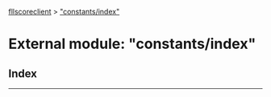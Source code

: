 [fllscoreclient](../README.md) > ["constants/index"](../modules/_constants_index_.md)



# External module: "constants/index"

## Index


---

